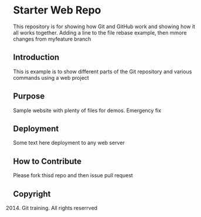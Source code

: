 # Starter Web Repo

This repository is for showing how Git and GitHub work and showing how it all works together. Adding a line to the file rebase example, then mmore changes from myfeature branch

## Introduction

This is example is to show different parts of the Git repository and various commands using a web project

## Purpose

Sample website with plenty of files for demos. Emergency fix


## Deployment

Some text here
deployment to any web server

## How to Contribute

Please fork thisd repo and then issue pull request

## Copyright

2014. Git training. All rights reserrved